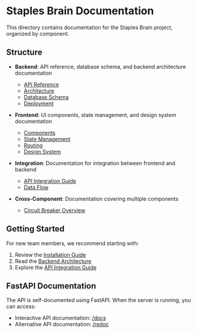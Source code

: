 # Staples Brain Documentation

This directory contains documentation for the Staples Brain project, organized by component.

## Structure

- **Backend**: API reference, database schema, and backend architecture documentation
  - [API Reference](./backend/api_reference.md)
  - [Architecture](./backend/architecture.md)
  - [Database Schema](./backend/database_schema.md)
  - [Deployment](./backend/deployment.md)

- **Frontend**: UI components, state management, and design system documentation
  - [Components](./frontend/components.md)
  - [State Management](./frontend/state_management.md)
  - [Routing](./frontend/routing.md)
  - [Design System](./frontend/design_system.md)

- **Integration**: Documentation for integration between frontend and backend
  - [API Integration Guide](./integration/api_integration_guide.md)
  - [Data Flow](./integration/data_flow.md)

- **Cross-Component**: Documentation covering multiple components
  - [Circuit Breaker Overview](./backend/circuit_breaker.md)

## Getting Started

For new team members, we recommend starting with:

1. Review the [Installation Guide](../INSTALLATION_GUIDE.md)
2. Read the [Backend Architecture](./backend/architecture.md)
3. Explore the [API Integration Guide](./integration/api_integration_guide.md)

## FastAPI Documentation

The API is self-documented using FastAPI. When the server is running, you can access:

- Interactive API documentation: [/docs](http://localhost:5000/docs)
- Alternative API documentation: [/redoc](http://localhost:5000/redoc)